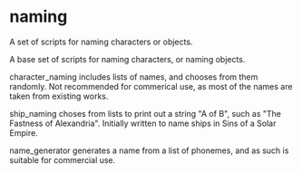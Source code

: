 # naming
A set of scripts for naming characters or objects.

A base set of scripts for naming characters, or naming objects.

character_naming includes lists of names, and chooses from them randomly. Not recommended for commerical use, as most of the names are taken from existing works.

ship_naming choses from lists to print out a string "A of B", such as "The Fastness of Alexandria". Initially written to name ships in Sins of a Solar Empire.

name_generator generates a name from a list of phonemes, and as such is suitable for commercial use.
